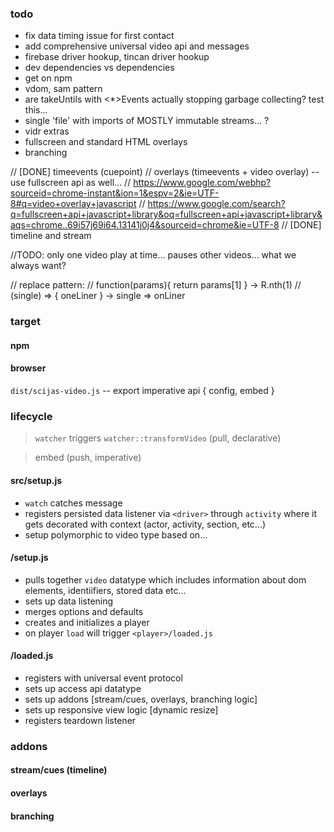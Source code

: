 ### todo
- fix data timing issue for first contact
- add comprehensive universal video api and messages
- firebase driver hookup, tincan driver hookup
- dev dependencies vs dependencies
- get on npm
- vdom, sam pattern
- are takeUntils with <*>Events actually stopping garbage collecting? test this...
- single 'file' with imports of MOSTLY immutable streams... ?
- vidr extras
- fullscreen and standard HTML overlays
- branching

// [DONE] timeevents (cuepoint)
// overlays (timeevents + video overlay) -- use fullscreen api as well...
  // https://www.google.com/webhp?sourceid=chrome-instant&ion=1&espv=2&ie=UTF-8#q=video+overlay+javascript
  // https://www.google.com/search?q=fullscreen+api+javascript+library&oq=fullscreen+api+javascript+library&aqs=chrome..69i57j69i64.13141j0j4&sourceid=chrome&ie=UTF-8
// [DONE] timeline and stream

//TODO: only one video play at time... pauses other videos... what we always want?

// replace pattern:
// function(params){ return params[1] } -> R.nth(1)
// (single) => { oneLiner } -> single => onLiner

### target

#### npm

#### browser

`dist/scijas-video.js` -- export imperative api { config, embed }

### lifecycle

> `watcher` triggers `watcher::transformVideo` (pull, declarative)

> embed (push, imperative)

#### src/setup.js
- `watch` catches message
- registers persisted data listener via `<driver>` through `activity` where it gets decorated with context (actor, activity, section, etc...)
- setup polymorphic to video type based on...

#### <player>/setup.js
- pulls together `video` datatype which includes information about dom elements, identiifiers, stored data etc...
- sets up data listening
- merges options and defaults
- creates and initializes a player
- on player `load` will trigger `<player>/loaded.js`

#### <player>/loaded.js
- registers with universal event protocol
- sets up access api datatype
- sets up addons [stream/cues, overlays, branching logic]
- sets up responsive view logic [dynamic resize]
- registers teardown listener

### addons

#### stream/cues (timeline)

#### overlays

#### branching

